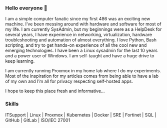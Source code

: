 ### Hello everyone 👋


I am a simple computer fanatic since my first 486 was an exciting new machine. I’ve been messing around with hardware and software for most of my life. I am currently SysAdmin, but my beginnings were as a HelpDesk for several years, I have experience in networking, virtualization, hardware troubleshooting and automation of almost everything. I love Python, Bash scripting, and try to get hands-on experience of all the cool new and emerging technologies. I have been a Linux sysadmin for the last 10 years and a power user of Windows. I am self-taught and have a huge drive to keep learning.

I am currently running Proxmox in my home lab where I do my experiments. Most of the inspiration for my articles comes from being able to have a lab of my own and I’m all for privacy respecting self-hosted apps.

I hope to keep this place fresh and informative…

### Skills
ITSupport | Linux | Proxmox | Kubernetes | Docker | SRE | Fortinet | SQL | GitHub | GitLab | ISO/IEC 27001
